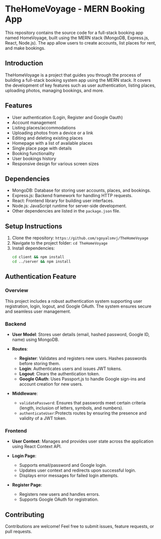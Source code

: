 # TheHomeVoyage - MERN Booking App

This repository contains the source code for a full-stack booking app named HomeVoyage, built using the MERN stack (MongoDB, Express.js, React, Node.js). The app allow users to create accounts, list places for rent, and make bookings.

## Introduction

TheHomeVoyage is a project that guides you through the process of building a full-stack booking system app using the MERN stack. It covers the development of key features such as user authentication, listing places, uploading photos, managing bookings, and more.

## Features

- User authentication (Login, Register and Google Oauth)
- Account management
- Listing places/accommodations
- Uploading photos from a device or a link
- Editing and deleting existing places
- Homepage with a list of available places
- Single place page with details
- Booking functionality
- User bookings history
- Responsive design for various screen sizes

## Dependencies

- MongoDB: Database for storing user accounts, places, and bookings.
- Express.js: Backend framework for handling HTTP requests.
- React: Frontend library for building user interfaces.
- Node.js: JavaScript runtime for server-side development.
- Other dependencies are listed in the `package.json` file.

## Setup Instructions

1. Clone the repository: `https://github.com/sgoyalsmvj/TheHomeVoyage`
2. Navigate to the project folder: `cd TheHomeVoyage`
3. Install dependencies:
   ```bash
   cd client && npm install
   cd ../server && npm install
   ```

## Authentication Feature

### Overview

This project includes a robust authentication system supporting user registration, login, logout, and Google OAuth. The system ensures secure and seamless user management.

### Backend

- **User Model**: Stores user details (email, hashed password, Google ID, name) using MongoDB.

- **Routes**:
  - **Register**: Validates and registers new users. Hashes passwords before storing them.
  - **Login**: Authenticates users and issues JWT tokens.
  - **Logout**: Clears the authentication token.
  - **Google OAuth**: Uses Passport.js to handle Google sign-ins and account creation for new users.

- **Middleware**:
  - `validatePassword`: Ensures that passwords meet certain criteria (length, inclusion of letters, symbols, and numbers).
  - `authenticateUser`:Protects routes by ensuring the presence and validity of a JWT token.

### Frontend

- **User Context**: Manages and provides user state across the application using React Context API.

- **Login Page**:
  - Supports email/password and Google login.
  - Updates user context and redirects upon successful login.
  - Displays error messages for failed login attempts.

- **Register Page**:
  - Registers new users and handles errors.
  - Supports Google OAuth for registration.



## Contributing

Contributions are welcome! Feel free to submit issues, feature requests, or pull requests.

